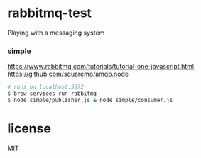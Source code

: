 # rabbitmq-test
Playing with a messaging system

### simple
https://www.rabbitmq.com/tutorials/tutorial-one-javascript.html
https://github.com/squaremo/amqp.node
```bash
# runs on localhost:5672
$ brew services run rabbitmq
$ node simple/publisher.js & node simple/consumer.js
```

# license
MIT
